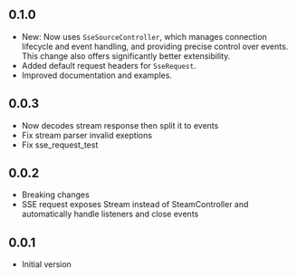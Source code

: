 ## 0.1.0

- New: Now uses `SseSourceController`, which manages connection lifecycle and event handling, and providing precise control over events. This change also offers significantly better extensibility.
- Added default request headers for `SseRequest`.
- Improved documentation and examples.

## 0.0.3

- Now decodes stream response then split it to events
- Fix stream parser invalid exeptions
- Fix sse_request_test

## 0.0.2

- Breaking changes
- SSE request exposes Stream instead of SteamController and automatically handle listeners and close events

## 0.0.1

- Initial version
